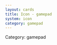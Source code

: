 ```yaml
---
layout: cards
title: Icon - gamepad
system: icon
category: gamepad
---
```

<div class="alert alert-secondary mb-4"><span class="i18n innerHTML-category">Category: </span><span class="i18n innerHTML-cat-gamepad">gamepad</span></div>
